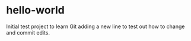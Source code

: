 # hello-world
Initial test project to learn Git
adding a new line to test out how to change and commit edits.
